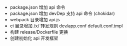 * package.json 增加 api 命令
* package.json 增加 devDep 支持 api 命令 (chokidar)
* webpack 目录增加 api.js
* ci 目录增加 /x/ 转发规则 dev/app.conf default.conf.tmpl
* 构建 release/Dockerfile 更换
* 创建初始化 api 开发框架
